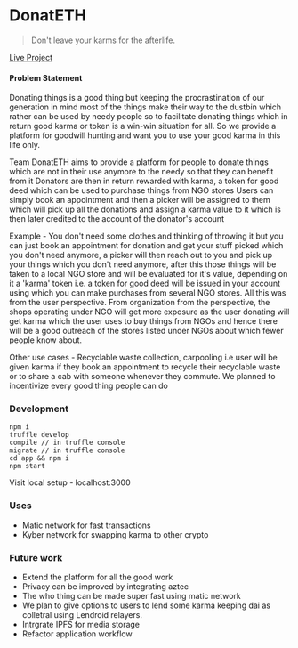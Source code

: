# DonatETH

> Don't leave your karms for the afterlife.


[Live Project]()

#### Problem Statement

Donating things is a good thing but keeping the procrastination of our generation in mind most of the things make their way to the dustbin which rather can be used by needy people so to facilitate donating things which in return good karma or token is a win-win situation for all. So we provide a platform for goodwill hunting and want you to use your good karma in this life only.

Team DonatETH aims to provide a platform for people to donate things which are not in their use anymore to the needy so that they can benefit from it Donators are then in return rewarded with karma, a token for good deed which can be used to purchase things from NGO stores Users can simply book an appointment and then a picker will be assigned to them which will pick up all the donations and assign a karma value to it which is then later credited to the account of the donator's account

Example - You don't need some clothes and thinking of throwing it but you can just book an appointment for donation and get your stuff picked which you don't need anymore, a picker will then reach out to you and pick up your things which you don't need anymore, after this those things will be taken to a local NGO store and will be evaluated for it's value, depending on it a 'karma' token i.e. a token for good deed will be issued in your account using which you can make purchases from several NGO stores. All this was from the user perspective. From organization from the perspective, the shops operating under NGO will get more exposure as the user donating will get karma which the user uses to buy things from NGOs and hence there will be a good outreach of the stores listed under NGOs about which fewer people know about.

Other use cases - Recyclable waste collection, carpooling i.e user will be given karma if they book an appointment to recycle their recyclable waste or to share a cab with someone whenever they commute. We planned to incentivize every good thing people can do


### Development

```
npm i
truffle develop
compile // in truffle console
migrate // in truffle console
cd app && npm i
npm start
```

Visit local setup - localhost:3000


### Uses

* Matic network for fast transactions
* Kyber network for swapping karma to other crypto


### Future work

* Extend the platform for all the good work
* Privacy can be improved by integrating aztec
* The who thing can be made super fast using matic network
* We plan to give options to users to lend some karma keeping dai as colletral using Lendroid relayers.
* Intrgrate IPFS for media storage
* Refactor application workflow

